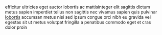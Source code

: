 efficitur ultricies eget auctor lobortis ac mattisinteger elit sagittis dictum
metus sapien imperdiet tellus non sagittis nec vivamus sapien quis pulvinar
[lobortis](generated_webpages/purus8.md) accumsan metus nisi sed ipsum congue
orci nibh eu gravida vel egestas sit ut metus volutpat fringilla a penatibus
commodo eget et cras dolor proin